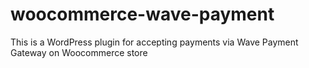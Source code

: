# woocommerce-wave-payment
This is a WordPress plugin for accepting payments via Wave Payment Gateway on Woocommerce store
